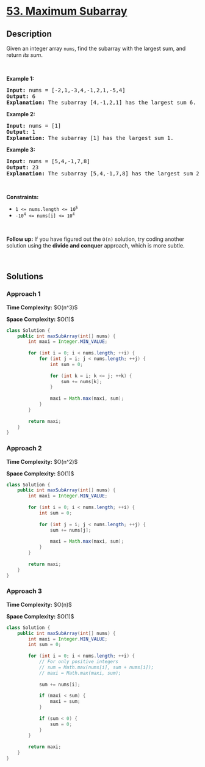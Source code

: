 # [53. Maximum Subarray](https://leetcode.com/problems/maximum-subarray)

## Description

<p>Given an integer array <code>nums</code>, find the <span data-keyword="subarray-nonempty">subarray</span> with the largest sum, and return <em>its sum</em>.</p>
<p>&nbsp;</p>

<p><strong class="example">Example 1:</strong></p>
<pre>
<strong>Input:</strong> nums = [-2,1,-3,4,-1,2,1,-5,4]
<strong>Output:</strong> 6
<strong>Explanation:</strong> The subarray [4,-1,2,1] has the largest sum 6.
</pre>

<p><strong class="example">Example 2:</strong></p>
<pre>
<strong>Input:</strong> nums = [1]
<strong>Output:</strong> 1
<strong>Explanation:</strong> The subarray [1] has the largest sum 1.
</pre>

<p><strong class="example">Example 3:</strong></p>
<pre>
<strong>Input:</strong> nums = [5,4,-1,7,8]
<strong>Output:</strong> 23
<strong>Explanation:</strong> The subarray [5,4,-1,7,8] has the largest sum 23.
</pre>
<p>&nbsp;</p>

<p><strong>Constraints:</strong></p>
<ul>
    <li><code>1 &lt;= nums.length &lt;= 10<sup>5</sup></code></li>
    <li><code>-10<sup>4</sup> &lt;= nums[i] &lt;= 10<sup>4</sup></code></li>
</ul>
<p>&nbsp;</p>

<p><strong>Follow up:</strong> If you have figured out the <code>O(n)</code> solution, try coding another solution using the <strong>divide and conquer</strong> approach, which is more subtle.</p>
<p>&nbsp;</p>

## Solutions

### **Approach 1**

<p><strong>Time Complexity:</strong> $O(n^3)$</p>
<p><strong>Space Complexity:</strong> $O(1)$</p>

```java
class Solution {
    public int maxSubArray(int[] nums) {
        int maxi = Integer.MIN_VALUE;
        
        for (int i = 0; i < nums.length; ++i) {
            for (int j = i; j < nums.length; ++j) {
                int sum = 0;
                
                for (int k = i; k <= j; ++k) {
                    sum += nums[k];
                }
                
                maxi = Math.max(maxi, sum);
            }
        }
        
        return maxi;
    }
}
```

### **Approach 2**

<p><strong>Time Complexity:</strong> $O(n^2)$</p>
<p><strong>Space Complexity:</strong> $O(1)$</p>

```java
class Solution {
    public int maxSubArray(int[] nums) {
        int maxi = Integer.MIN_VALUE;
        
        for (int i = 0; i < nums.length; ++i) {
            int sum = 0;
            
            for (int j = i; j < nums.length; ++j) {
                sum += nums[j];
                
                maxi = Math.max(maxi, sum);
            }
        }
        
        return maxi;
    }
}
```

### **Approach 3**

<p><strong>Time Complexity:</strong> $O(n)$</p>
<p><strong>Space Complexity:</strong> $O(1)$</p>

```java
class Solution {
    public int maxSubArray(int[] nums) {
        int maxi = Integer.MIN_VALUE;
        int sum = 0;
        
        for (int i = 0; i < nums.length; ++i) {
            // For only positive integers
            // sum = Math.max(nums[i], sum + nums[i]);
            // maxi = Math.max(maxi, sum);
            
            sum += nums[i];
            
            if (maxi < sum) {
                maxi = sum;
            }
            
            if (sum < 0) {
                sum = 0;
            }
        }
        
        return maxi;
    }
}
```

<!-- tabs:end -->